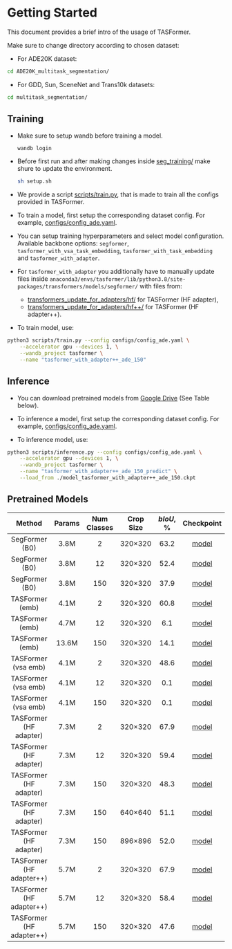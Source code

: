 # Getting Started

This document provides a brief intro of the usage of TASFormer.

Make sure to change directory according to chosen dataset:

- For ADE20K dataset:
```bash
cd ADE20K_multitask_segmentation/
```
- For GDD, Sun, SceneNet and Trans10k datasets: 
```bash
cd multitask_segmentation/
```
## Training

- Make sure to setup wandb before training a model.

  ```bash
  wandb login
  ```
- Before first run and after making changes inside [seg_training/](ADE20K_multitask_segmentation/seg_training/) make shure to update the environment.

  ```bash
  sh setup.sh
  ```

- We provide a script [scripts/train.py](ADE20K_multitask_segmentation/scripts/train.py), that is made to train all the configs provided in TASFormer.

- To train a model, first setup the corresponding dataset config. For example, [configs/config_ade.yaml](ADE20K_multitask_segmentation/configs/config_ade.yaml).

- You can setup training hyperparameters and select model configuration. Available backbone options: `segformer`, `tasformer_with_vsa_task_embedding`, `tasformer_with_task_embedding` and `tasformer_with_adapter`.

- For `tasformer_with_adapter` you additionally have to manually update files inside `anaconda3/envs/tasformer/lib/python3.8/site-packages/transformers/models/segformer/` with files from:
  - [transformers_update_for_adapters/hf/](transformers_update_for_adapters/hf/) for TASFormer (HF adapter),
  - [transformers_update_for_adapters/hf++/](transformers_update_for_adapters/hf%2B%2B/) for TASFormer (HF adapter++).

- To train model, use:

```bash
python3 scripts/train.py --config configs/config_ade.yaml \
    --accelerator gpu --devices 1, \
    --wandb_project tasformer \
    --name "tasformer_with_adapter++_ade_150"
```

## Inference

- You can download pretrained models from [Google Drive](#pretrained-models) (See Table below).

- To inference a model, first setup the corresponding dataset config. For example, [configs/config_ade.yaml](ADE20K_multitask_segmentation/configs/config_ade.yaml).

- To inference model, use:

```bash
python3 scripts/inference.py --config configs/config_ade.yaml \
    --accelerator gpu --devices 1, \
    --wandb_project tasformer \
    --name "tasformer_with_adapter++_ade_150_predict" \
    --load_from ./model_tasformer_with_adapter++_ade_150.ckpt 
```

## Pretrained Models 
| Method | Params | Num Classes | Crop Size | $bIoU$, % | Checkpoint |
|   :---:| :---:   |  :---: |    :---:   |    :---:   |    :---:   |
| SegFormer (B0) | 3.8M | 2 | 320&times;320 | 63.2 | [model](https://drive.google.com/file/d/1He4BffxQ95-aGqG_mf-V7e7kOtzkpG9m/view?usp=share_link) |
| SegFormer (B0) | 3.8M | 12 | 320&times;320 | 52.4 | [model](https://drive.google.com/file/d/1l7AFDGU6CMUYpbj-lfPvuQsHsvRO43Da/view?usp=share_link) |
| SegFormer (B0) | 3.8M | 150 | 320&times;320 | 37.9 | [model](https://drive.google.com/file/d/152QlhIACRD1QJ6AwHtpnsiPTzN8RhNAe/view?usp=share_link) |
| TASFormer (emb) | 4.1M | 2 | 320&times;320 | 60.8 | [model](https://drive.google.com/file/d/1Z3HgILxH2Et0iKDwwTHfw5zMhInQlr0n/view?usp=share_link) |
| TASFormer (emb) | 4.7M | 12 | 320&times;320 | 6.1 | [model](https://drive.google.com/file/d/1OmgqJHjPIwp7T0MukHwZdEh8oyAJf77t/view?usp=share_link) |
| TASFormer (emb) | 13.6M | 150 | 320&times;320 | 14.1 | [model](https://drive.google.com/file/d/1NXYU2eGip7R3yhVVk3XZ7u2_qjLhZcu8/view?usp=share_link) |
| TASFormer (vsa emb) | 4.1M | 2 | 320&times;320 | 48.6 | [model](https://drive.google.com/file/d/1Rdl3-ANu7C7hW65MJP8QjY5mtIHOuwyS/view?usp=share_link) |
| TASFormer (vsa emb) | 4.1M | 12 | 320&times;320 | 0.1 | [model](https://drive.google.com/file/d/1DtdpiQrntwPqrxl48K7h_UP8Zwm2SMEQ/view?usp=share_link) |
| TASFormer (vsa emb) | 4.1M | 150 | 320&times;320 | 0.1 | [model](https://drive.google.com/file/d/1RwF88JoSNGKpO2c1qcvBJqw1CmN74uAR/view?usp=share_link) |
| TASFormer (HF adapter) | 7.3M | 2 | 320&times;320 | 67.9 | [model](https://drive.google.com/file/d/1K2LjAMoxjr9Kc83kF_9aUwR_vUjPLMCB/view?usp=share_link) |
| TASFormer (HF adapter) | 7.3M | 12 | 320&times;320 | 59.4 | [model](https://drive.google.com/file/d/1ALZdDXM9Mq3BWHNZmEL8aH0DsSN8QE8I/view?usp=share_link) |
| TASFormer (HF adapter) | 7.3M | 150 | 320&times;320 | 48.3 | [model](https://drive.google.com/file/d/1E8D-ahBjvp-sPonyNCPwvTWeg8iezdN5/view?usp=share_link) |
| TASFormer (HF adapter) | 7.3M |150 | 640&times;640 | 51.1 | [model](https://drive.google.com/file/d/1r8Ea7poabAPVhMJ10Is83X_yx0iNtQqv/view?usp=share_link) |
| TASFormer (HF adapter) | 7.3M | 150 | 896&times;896 | 52.0 | [model](https://drive.google.com/file/d/1gpvXgGPYZ9aPSNtRy6j34bGmfApmh3Lt/view?usp=share_link) |
| TASFormer (HF adapter++) | 5.7M | 2 | 320&times;320 | 67.9 | [model](https://drive.google.com/file/d/1Ld9Cwbc4E3yR1iTzR41LEASWK9G0qF0J/view?usp=share_link) |
| TASFormer (HF adapter++) | 5.7M | 12 | 320&times;320 | 58.4 | [model](https://drive.google.com/file/d/10RoS8hAhcjPaH5zPYoqNhLn2X_mFQIQ3/view?usp=share_link) |
| TASFormer (HF adapter++) | 5.7M | 150 | 320&times;320 | 47.6 | [model](https://drive.google.com/file/d/1zk0g2curcEJ4qwbtVYq6hpsPguLHz9Ip/view?usp=share_link) |